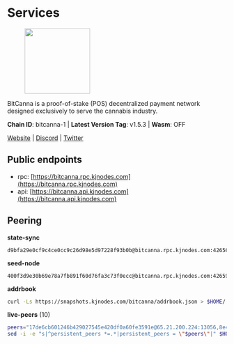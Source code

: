 # Services

<figure><img src="https://raw.githubusercontent.com/kj89/testnet_manuals/main/pingpub/logos/bitcanna.png" width="150" alt=""><figcaption></figcaption></figure>

BitCanna is a proof-of-stake (POS) decentralized payment network designed exclusively to serve the cannabis industry. 

**Chain ID**: bitcanna-1 | **Latest Version Tag**: v1.5.3 | **Wasm**: OFF

[Website](https://www.bitcanna.io) | [Discord](https://discord.gg/9AVrzaVQvs) | [Twitter](https://twitter.com/BitCannaGlobal)


## Public endpoints

* rpc: [https://bitcanna.rpc.kjnodes.com](https://bitcanna.rpc.kjnodes.com)
* api: [https://bitcanna.api.kjnodes.com](https://bitcanna.api.kjnodes.com)

## Peering

**state-sync**

```text
d9bfa29e0cf9c4ce0cc9c26d98e5d97228f93b0b@bitcanna.rpc.kjnodes.com:42656
```

**seed-node**

```text
400f3d9e30b69e78a7fb891f60d76fa3c73f0ecc@bitcanna.rpc.kjnodes.com:42659
```

**addrbook**
```bash
curl -Ls https://snapshots.kjnodes.com/bitcanna/addrbook.json > $HOME/.bcna/config/addrbook.json
```

**live-peers** (10)
```bash
peers="17de6cb601246b429027545e420df0a60fe3591e@65.21.200.224:13056,8e4e1f1e087c76c71c64e477e95495833da82aa2@135.181.173.137:26656,be87c9abf1c54e1cc2f37e68d21fcd61679abb4c@65.21.196.90:46656,d2247f7b919f0781c90ee61958d7044665a22d38@169.155.169.55:26656,b15c0fade5fc0a354b4ac3fd9cdd8a716cddd24a@136.144.182.191:26656,d9bfa29e0cf9c4ce0cc9c26d98e5d97228f93b0b@65.109.88.38:42656,dd4d3c0de38aa0575436c34c237b33bc0dda3ef2@142.132.158.93:13056,07c829cf936db34be61143fabb09541d05aea899@65.108.98.124:64206,d7322625044ad733bce4178dc397b2b9b5f68b41@43.153.27.130:26656,7eba6089dd06147b7993979f901d212e722c21c3@24.158.14.212:36656"
sed -i -e "s|^persistent_peers *=.*|persistent_peers = \"$peers\"|" $HOME/.bcna/config/config.toml
```
